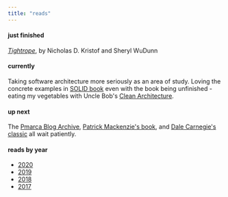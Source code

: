 ```yaml
---
title: "reads"
---
```


#### just finished

[_Tightrope_](https://www.penguinrandomhouse.com/books/588999/tightrope-by-nicholas-d-kristof-and-sheryl-wudunn/), by Nicholas D. Kristof and Sheryl WuDunn

#### currently

Taking software architecture more seriously as an area of study. Loving the concrete examples in [SOLID book](https://solidbook.io/) even with the book being unfinished - eating my vegetables with Uncle Bob's [Clean Architecture](https://www.amazon.com/Clean-Architecture-Craftsmans-Software-Structure/dp/0134494164).

#### up next

The [Pmarca Blog Archive](https://a16z.com/2015/01/09/pmarca-blog-ebook/), [Patrick Mackenzie's book](https://www.amazon.com/Sell-More-Software-Conversion-Optimization-ebook/dp/B00AHK02PG), and [Dale Carnegie's classic](https://www.amazon.com/dp/B003WEAI4E/ref=dp-kindle-redirect?_encoding=UTF8&btkr=1) all wait patiently.

#### reads by year

- [2020](/reads/2020)
- [2019](/reads/2019)
- [2018](/reads/2018)
- [2017](/reads/2017)
